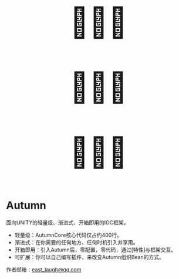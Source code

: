 <p align="center" style="font-size:80px">
  🍃🍃🍃
</p><p align="center" style="font-size:80px">
  🍃🍃🍃
</p><p align="center" style="font-size:80px">
  🍃🍃🍃
</p>

# Autumn

面向UNITY的轻量级、渐进式、开箱即用的IOC框架。

- 轻量级：AutumnCore核心代码仅占约400行。
- 渐进式：在你需要的任何地方、任何时机引入并享用。
- 开箱即用：引入Autumn后，零配置，零代码，通过[特性]与框架交互。
- 可扩展：你可以自己编写插件，来改变Autumn组织Bean的方式。

作者邮箱：east_laugh@qq.com
